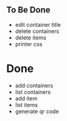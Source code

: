 To Be Done
----------
* edit container title
* delete containers
* delete items
* printer css

Done
====
* add containers
* list containers
* add item
* list items
* generate qr code
